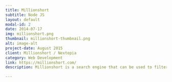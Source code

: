 ```yaml
---
title: Millionshort
subtitle: Node JS
layout: default
modal-id: 2
date: 2014-07-17
img: millionshort.png
thumbnail: millionshort-thumbnail.png
alt: image-alt
project-date: August 2015
client: Millionshort / Nextopia
category: Web Development
link: https://millionshort.com/
description: Millionshort is a search engine that can be used to filter out the top ranked domains from search results. While working on this project, Scott used a variety of Node JS and NoSQL tools including Sails JS, Jade, MongoDB, Redis, and various NPM modules. 

---
```

